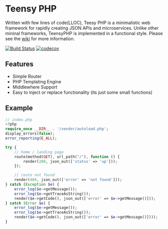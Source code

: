# Teensy PHP

Written with few lines of code(LLOC), Teesy PHP is a minimalistic web framework for rapidly creating JSON APIs and microservices. Unlike other mininal frameworks, TeensyPHP is implemented in a functional style. Please see the [wiki](https://github.com/daniel-samson/teensyphp/wiki) for more information.

[![Build Status](https://travis-ci.org/daniel-samson/teensyphp.svg?branch=master)](https://travis-ci.org/daniel-samson/teensyphp)
[![codecov](https://codecov.io/gh/daniel-samson/teensyphp/branch/master/graph/badge.svg)](https://codecov.io/gh/daniel-samson/teensyphp)




## Features
- Simple Router
- PHP Templating Engine
- Middlewhere Support
- Easy to inject or replace functionality (its just some small functions)


## Example
```php
// index.php
<?php
require_once __DIR__ . '/vendor/autoload.php';
display_errors(false);
error_reporting(E_ALL);

try {
    // home / landing page
    route(method(GET), url_path("/"), function () {
        render(200, json_out(['status' => 'up']));
    });

    // route not found
    render(404, json_out(['error' => 'not found']));
} catch (Exception $e) {
    error_log($e->getMessage());
    error_log($e->getTraceAsString());
    render($e->getCode(), json_out(['error' => $e->getMessage()]));
} catch (Error $e) {
    error_log($e->getMessage());
    error_log($e->getTraceAsString());
    render($e->getCode(), json_out(['error' => $e->getMessage()])));
}
 
```
